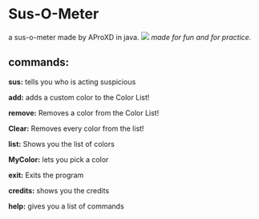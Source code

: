 # Sus-O-Meter
a sus-o-meter made by AProXD in java.
![](susometer.png)
_made for fun and for practice._

## commands:
**sus:** tells you who is acting suspicious

**add:** adds a custom color to the Color List!

**remove:** Removes a color from the Color List!

**Clear:** Removes every color from the list!

**list:** Shows you the list of colors

**MyColor:** lets you pick a color

**exit:** Exits the program

**credits:** shows you the credits

**help:** gives you a list of commands
